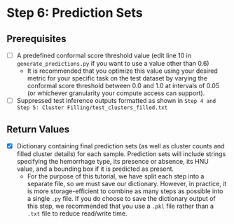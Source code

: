 # Step 6: Prediction Sets

## Prerequisites
- [ ] A predefined conformal score threshold value (edit line 10 in ```generate_predictions.py``` if you want to use a value other than 0.6)
    - It is recommended that you optimize this value using your desired metric for your specific task on the test dataset by varying the conformal score threshold between 0.0 and 1.0 at intervals of 0.05 (or whichever granularity your compute access can support).
- [ ] Suppressed test inference outputs formatted as shown in ```Step 4 and Step 5: Cluster Filling/test_clusters_filled.txt```

## Return Values
- [x] Dictionary containing final prediction sets (as well as cluster counts and filled cluster details) for each sample. Prediction sets will include strings specifying the hemorrhage type, its presence or absence, its HNU value, and a bounding box if it is predicted as present.
    - For the purpose of this tutorial, we have split each step into a separate file, so we must save our dictionary. However, in practice, it is more storage-efficient to combine as many steps as possible into a single ```.py``` file. If you do choose to save the dictionary output of this step, we recommended that you use a ```.pkl``` file rather than a ```.txt``` file to reduce read/write time.
